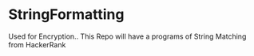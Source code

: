 # StringFormatting
Used for Encryption..
This Repo will have a programs of String Matching from HackerRank
